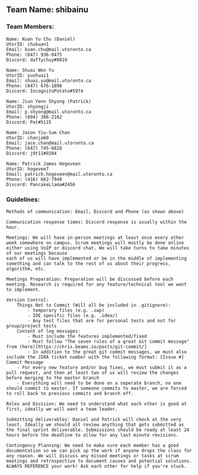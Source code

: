 ## Team Name: shibainu
### Team Members:
	Name: Kuan Yu Chu (Daniel)
	UtorID: chukuan1
	Email: kuan.chu@mail.utoronto.ca
	Phone: (647) 936-6475
	Discord: daffychuy#8019
 	
	Name: Shuai Wen Yu
	UtorID: yushuai1
	Email: shuai.yu@mail.utoronto.ca
	Phone: (647) 676-1898
	Discord: IncognitoPotato#5974   
	
	Name: Jiun Yenn Shyong (Patrick)
	UtorID: shyongji
	Email: p.shyong@mail.utoronto.ca
	Phone: (604) 306-2162
	Discord: Pat#5115
    
    Name: Jason Yiu-Sum Chan
    UtorID: chanja60
    Email: jace.chan@mail.utoronto.ca
    Phone: (647) 745-6828
    Discord: j9t11#9204
    
    Name: Patrick James Hogeveen
    UtorID: hogevee7
    Email: patrick.hogeveen@mail.utoronto.ca
    Phone: (416) 662-7940
    Discord: PancakeLlama#2456

### Guidelines: 

	Methods of communication: Email, Discord and Phone (as shown above)
	
	Communication response times: Discord response is usually within the hour. 
	
	Meetings: We will have in-person meetings at least once every other week somewhere on campus. Scrum meetings will mostly be done online either using VoIP or discord chat. We will take turns to take minutes of our meetings because
	each of us will have implemented or be in the middle of implementing something and can talk to the rest of us about their progress, algorithm, etc.
	
	Meetings Preparation: Preparation will be discussed before each meeting. Research is required for any feature/technical tool we want to implement.
	
	Version Control:
		Things Not to Commit (Will all be included in .gitignore): 
			- temporary files (e.g. .swp)
			- IDE specific files (e.g. .idea/)
			- Any test files that are for personal tests and not for group/project tests
		Content of log messages: 
			- Must include the features implemented/fixed
			- Must follow "The seven rules of a great Git commit message" from (here)[https://chris.beams.io/posts/git-commit/]
			- In addition to the great git commit messages, we must also include the JIRA ticket number with the following format: [Issue #] Commit Message
		- For every new feature and/or bug fixes, we must submit it as a pull request, and then at least two of us will review the changes before merging to the master branch
		- Everything will need to be done on a seperate branch, no one should commit to master. If someone commits to master, we are forced to roll back to previous commits and branch off.

	Roles and Division: We need to understand what each other is good at first, ideally we will want a team leader.
	
	Submitting deliverables: Daniel and Patrick will check at the very least. Ideally we should all review anything that gets submitted as the final sprint deliverable. Submissions should be ready at least 24 hours before the deadline to allow for any last minute revisions.
	
	Contingency Planning: We need to make sure each member has a good documentation so we can pick up the work if anyone drops the class for any reason. We will discuss any missed meetings or tasks at scrum meetings and retrospective to document causes and potential solutions. ALWAYS REFERENCE your work! Ask each other for help if you're stuck. 
		
